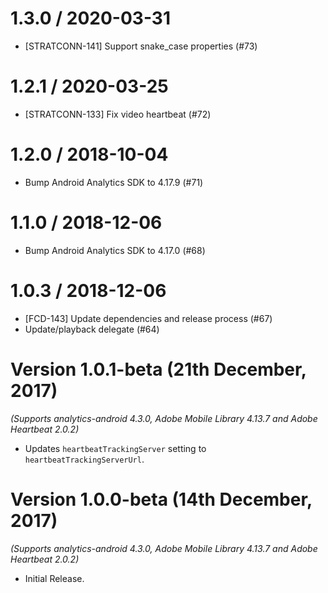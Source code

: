 
1.3.0 / 2020-03-31
==================

  * [STRATCONN-141] Support snake_case properties (#73)

1.2.1 / 2020-03-25
==================

  * [STRATCONN-133] Fix video heartbeat (#72)

1.2.0 / 2018-10-04
==================

  * Bump Android Analytics SDK to 4.17.9 (#71)

1.1.0 / 2018-12-06
==================

  * Bump Android Analytics SDK to 4.17.0 (#68)

1.0.3 / 2018-12-06
==================

  * [FCD-143] Update dependencies and release process (#67)
  * Update/playback delegate (#64)

Version 1.0.1-beta (21th December, 2017)
========================================
*(Supports analytics-android 4.3.0, Adobe Mobile Library 4.13.7 and Adobe Heartbeat 2.0.2)*

  * Updates `heartbeatTrackingServer` setting to `heartbeatTrackingServerUrl`.

Version 1.0.0-beta (14th December, 2017)
========================================
*(Supports analytics-android 4.3.0, Adobe Mobile Library 4.13.7 and Adobe Heartbeat 2.0.2)*

  * Initial Release.
